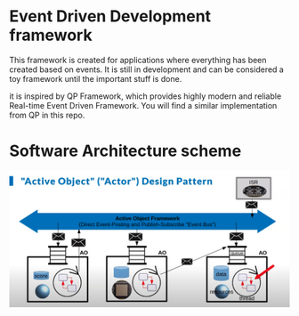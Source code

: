 # Event Driven Development framework

This framework is created for applications where everything has been created based on events. It is still in development and can be considered a toy framework until the important stuff is done.

it is inspired by QP Framework, which provides highly modern and reliable Real-time Event Driven Framework. You will find a similar implementation from QP in this repo.

# Software Architecture scheme

![plot](./img/software_architecture.png)






